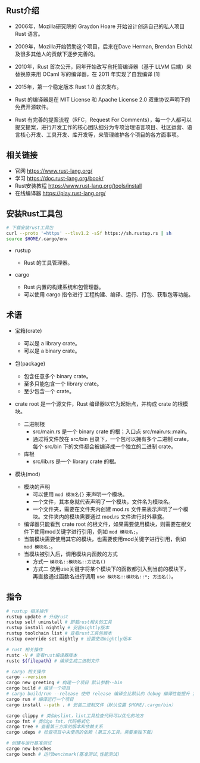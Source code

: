 ## Rust介绍
- 2006年，Mozilla研究院的 Graydon Hoare 开始设计创造自己的私人项目 Rust 语言。
- 2009年，Mozilla开始赞助这个项目，后来在Dave Herman, Brendan Eich以及很多其他人的贡献下逐步完善的。
- 2010年，Rust 首次公开，同年开始改写自托管编译器（基于 LLVM 后端）来替换原来用 OCaml 写的编译器，在 2011 年实现了自我编译 [1]
- 2015年，第一个稳定版本 Rust 1.0 首次发布。

- Rust 的编译器是在 MIT License 和 Apache License 2.0 双重协议声明下的免费开源软件。
- Rust 有完善的提案流程（RFC，Request For Comments），每一个人都可以提交提案，进行开发工作的核心团队细分为专项治理语言项目、社区运营、语言核心开发、工具开发、库开发等，来管理维护各个项目的各方面事项。

## 相关链接
- 官网  https://www.rust-lang.org/
- 学习 https://doc.rust-lang.org/book/
- Rust安装教程 https://www.rust-lang.org/tools/install
- 在线编译器 https://play.rust-lang.org/

## 安装Rust工具包
```bash
# 下载安装rust工具包
curl --proto '=https' --tlsv1.2 -sSf https://sh.rustup.rs | sh
source $HOME/.cargo/env
```

- rustup
    - Rust 的工具管理器。

- cargo
    - Rust 内置的构建系统和包管理器。
    - 可以使用 cargo 指令进行 工程构建、编译、运行、打包、获取包等功能。


## 术语
- 宝箱(crate)
    - 可以是 a library crate。
    - 可以是 a binary crate。

- 包(package)
    - 包含任意多个 binary crate。
    - 至多只能包含一个 library crate。
    - 至少包含一个 crate。

- crate root 是一个源文件，Rust 编译器以它为起始点，并构成 crate 的根模块。
    - 二进制根 
        - src/main.rs 是一个 binary crate 的根；入口点 src/main.rs::main。
        - 通过将文件放在 src/bin 目录下，一个包可以拥有多个二进制 crate，每个 src/bin 下的文件都会被编译成一个独立的二进制 crate。
    - 库根 
        - src/lib.rs 是一个 library crate 的根。

- 模块(mod)
    - 模块的声明
        - 可以使用 ``` mod 模块名{} ``` 来声明一个模块。
        - 一个文件，其本身就代表声明了一个模块，文件名为模块名。
        - 一个文件夹，需要在文件夹内创建 mod.rs 文件来表示声明了一个模块。文件夹内的模块需要通过 mod.rs 文件进行对外暴露。
    - 编译器只能看到 crate root 的根文件，如果需要使用模块，则需要在根文件下使用mod关键字进行引用，例如 ``` mod 模块名; ```。
    - 当前模块需要使用其它的模块，也需要使用mod关键字进行引用，例如``` mod 模块名; ```。
    - 当模块被引入后，调用模块内函数的方式 
        - 方式一 ``` 模块名::模块名::方法名() ``` 
        - 方式二 使用use关键字将某个模块下的函数都引入到当前的模块下，再直接通过函数名进行调用 ``` use 模块名::模块名::*; 方法名() ```。

## 指令

```bash
# rustup 相关操作
rustup update # 升级rust
rustup self uninstall # 卸载rust相关的工具
rustup install nightly # 安装nightly版本
rustup toolchain list # 查看rust工具包版本
rustup override set nightly # 设置使用nightly版本

```

```bash
# rust 相关操作
rustc -V # 查看rust编译器版本
rustc ${filepath} # 编译生成二进制文件
```

```bash
# cargo 相关操作
cargo --version
cargo new greeting # 构建一个项目 默认参数--bin
cargo build # 编译一个项目
# cargo build/run --release 使用 release 编译会比默认的 debug 编译性能提升 10 倍以上，但是 release 缺点是编译速度较慢，而且不会显示 panic backtrace 的具体行号 
cargo run # 编译运行一个项目
cargo install --path . # 安装二进制文件（默认位置 $HOME/.cargo/bin）

cargo clippy # 类似eslint，lint工具检查代码可以优化的地方
cargo fmt # 类似go fmt，代码格式化
cargo tree # 查看第三方库的版本和依赖关系
cargo udeps # 检查项目中未使用的依赖 (第三方工具，需要单独下载)

# 创建与运行基准测试
cargo new benches
cargo bench # 运行benchmark(基准测试,性能测试)

```
